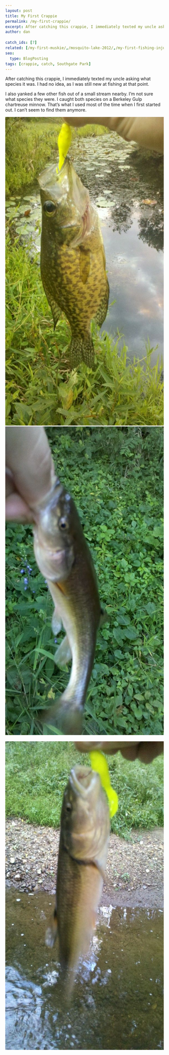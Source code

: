 ```yaml
---
layout: post
title: My First Crappie
permalink: /my-first-crappie/
excerpt: After catching this crappie, I immediately texted my uncle asking what species it was. I had no idea, as I was still new at fishing at that point.
author: dan

catch_ids: [7]
related: [/my-first-muskie/,/mosquito-lake-2012/,/my-first-fishing-injury/,]
seo:
  type: BlogPosting
tags: [crappie, catch, Southgate Park]
---
```

After catching this crappie, I immediately texted my uncle asking what species it was. I had no idea, as I was still new at fishing at that point.

I also yanked a few other fish out of a small stream nearby. I&#8217;m not sure what species they were. I caught both species on a Berkeley Gulp chartreuse minnow. That&#8217;s what I used most of the time when I first started out. I can&#8217;t seem to find them anymore.

<div class='gallery'>
  <div class='gallery-item'>
    <a href="/images/my-first-crappie.jpg"><img width="550" height="979" src="/images/my-first-crappie-575x1024.jpg" alt="My first Crappie" /></a>
  </div>
  <div class='gallery-item'>
      <a href="/images/a-sucker-fish.jpg"><img width="550" height="979" src="/images/a-sucker-fish-575x1024.jpg" alt="A sucker fish" /></a>
  </div>
  <br style="clear: both" />
  <div class='gallery-item'>
      <a href="/images/another-sucker-fish.jpg"><img width="550" height="979" src="/images/another-sucker-fish-575x1024.jpg" alt="Another sucker fish" /></a>
  </div>
  <br style='clear: both' />
</div>
